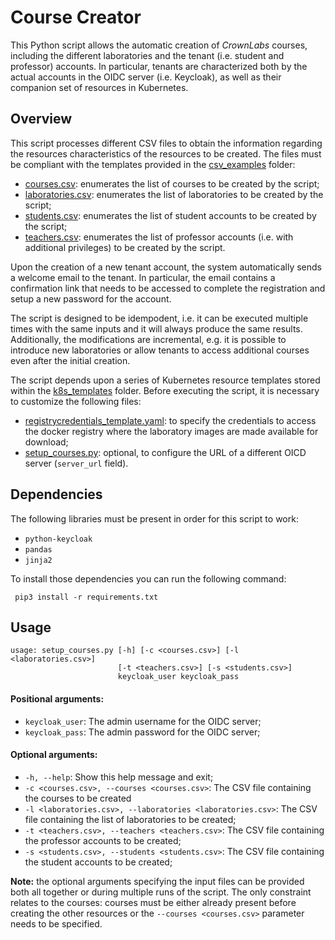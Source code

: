 # Course Creator
This Python script allows the automatic creation of *CrownLabs* courses, including the different laboratories and the tenant (i.e. student and professor) accounts. In particular, tenants are characterized both by the actual accounts in the OIDC server (i.e. Keycloak), as well as their companion set of resources in Kubernetes.

## Overview
This script processes different CSV files to obtain the information regarding the resources characteristics of the resources to be created. The files must be compliant with the templates provided in the [csv_examples](csv_examples) folder:

* [courses.csv](csv_examples/courses.csv): enumerates the list of courses to be created by the script;
* [laboratories.csv](csv_examples/laboratories.csv): enumerates the list of laboratories to be created by the script;
* [students.csv](csv_examples/students.csv): enumerates the list of student accounts to be created by the script;
* [teachers.csv](csv_examples/teachers.csv): enumerates the list of professor accounts (i.e. with additional privileges) to be created by the script.

Upon the creation of a new tenant account, the system automatically sends a welcome email to the tenant. In particular, the email contains a confirmation link that needs to be accessed to complete the registration and setup a new password for the account.

The script is designed to be idempodent, i.e. it can be executed multiple times with the same inputs and it will always produce the same results. Additionally, the modifications are incremental, e.g. it is possible to introduce new laboratories or allow tenants to access additional courses even after the initial creation.

The script depends upon a series of Kubernetes resource templates stored within the [k8s_templates](k8s_templates) folder. Before executing the script, it is necessary to customize the following files:
- [registrycredentials_template.yaml](k8s_templates/registrycredentials_template.yaml): to specify the credentials to access the docker registry where the laboratory images are made available for download;
- [setup_courses.py](setup_courses.py): optional, to configure the URL of a different OICD server (`server_url` field).

## Dependencies
The following libraries must be present in order for this script to work:
- `python-keycloak`
- `pandas`
- `jinja2`

To install those dependencies you can run the following command:
````
 pip3 install -r requirements.txt
````

## Usage

```
usage: setup_courses.py [-h] [-c <courses.csv>] [-l <laboratories.csv>]
                        [-t <teachers.csv>] [-s <students.csv>]
                        keycloak_user keycloak_pass
```

#### Positional arguments:

* `keycloak_user`: The admin username for the OIDC server;
* `keycloak_pass`: The admin password for the OIDC server;

#### Optional arguments:

* `-h, --help`: Show this help message and exit;
* `-c <courses.csv>, --courses <courses.csv>`: The CSV file containing the courses to be created
* `-l <laboratories.csv>, --laboratories <laboratories.csv>`: The CSV file containing the list of laboratories to be created;
* `-t <teachers.csv>, --teachers <teachers.csv>`: The CSV file containing the professor accounts to be created;
* `-s <students.csv>, --students <students.csv>`: The CSV file containing the student accounts to be created;

**Note:** the optional arguments specifying the input files can be provided both all together or during multiple runs of the script. The only constraint relates to the courses: courses must be either already present before creating the other resources or the `--courses <courses.csv>` parameter needs to be specified.
